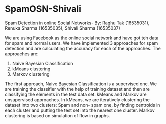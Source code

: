 # SpamOSN-Shivali
Spam Detection in online Social Networks- By: Raghu Tak (16535031), Renuka Sharma (16535035), Shivali Sharma (16535037)

We are using Facebook as the online social network and have got teh data for spam and normal users.
We have implemented 3 approaches for spam detection and are calculating the accuracy for each of the approaches. The approaches are:
1. Naive Bayesian Classification
2. kMeans clustering
3. Markov clustering

The first approach, Naive Bayesian Classification is a supervised one. We are training the classifier with the help of training dataset and then are classifying the elements in the test data set.
kMeans and Markov are unsupervised approaches.
In kMeans, we are iteratively clustering the dataset into two clusters: Spam and non- spam one, by finding centroids in each cluster and putting the test set into the nearest one cluster.
Markov clustering is based on simulation of flow in graphs.
